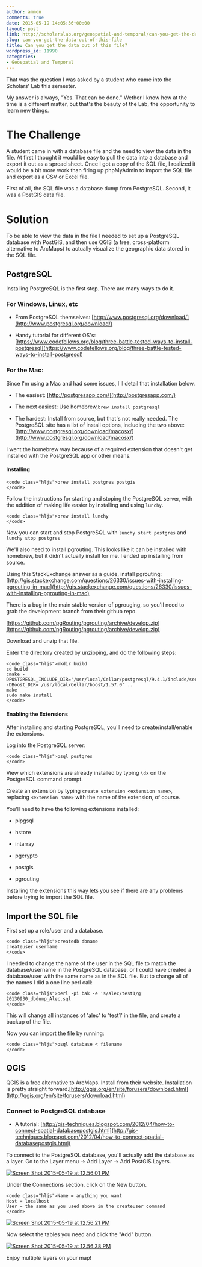 ```yaml
---
author: ammon
comments: true
date: 2015-05-19 14:05:36+00:00
layout: post
link: http://scholarslab.org/geospatial-and-temporal/can-you-get-the-data-out-of-this-file/
slug: can-you-get-the-data-out-of-this-file
title: Can you get the data out of this file?
wordpress_id: 11990
categories:
- Geospatial and Temporal
---
```


That was the question I was asked by a student who came into the Scholars' Lab this semester.

My answer is always, "Yes. That can be done." Wether I know how at the time is a different matter, but that's the beauty of the Lab, the opportunity to learn new things.


# The Challenge


A student came in with a database file and the need to view the data in the file. At first I thought it would be easy to pull the data into a database and export it out as a spread sheet. Once I got a copy of the SQL file, I realized it would be a bit more work than firing up phpMyAdmin to import the SQL file and export as a CSV or Excel file.

First of all, the SQL file was a database dump from PostgreSQL. Second, it was a PostGIS data file.


# Solution


To be able to view the data in the file I needed to set up a PostgreSQL database with PostGIS, and then use QGIS (a free, cross-platform alternative to ArcMaps) to actually visualize the geographic data stored in the SQL file.


## PostgreSQL


Installing PostgreSQL is the first step. There are many ways to do it.


### For Windows, Linux, etc





	
  * From PostgreSQL themselves: [http://www.postgresql.org/download/](http://www.postgresql.org/download/)

	
  * Handy tutorial for different OS's: [https://www.codefellows.org/blog/three-battle-tested-ways-to-install-postgresql](https://www.codefellows.org/blog/three-battle-tested-ways-to-install-postgresql)




### For the Mac:


Since I'm using a Mac and had some issues, I'll detail that installation below.



	
  * The easiest: [http://postgresapp.com/](http://postgresapp.com/)

	
  * The next easiest: Use homebrew,`brew install postgresql`

	
  * The hardest: Install from source, but that's not really needed. The PostgreSQL site has a list of install options, including the two above: [http://www.postgresql.org/download/macosx/](http://www.postgresql.org/download/macosx/)


I went the homebrew way because of a required extension that doesn't get installed with the PostgreSQL app or other means.


#### Installing



    
    <code class="hljs">brew install postgres postgis
    </code>


Follow the instructions for starting and stoping the PostgreSQL server, with the addition of making life easier by installing and using `lunchy`.

    
    <code class="hljs">brew install lunchy
    </code>


Now you can start and stop PostgreSQL with `lunchy start postgres` and `lunchy stop postgres`

We'll also need to install pgrouting. This looks like it can be installed with homebrew, but it didn't actually install for me. I ended up installing from source.

Using this StackExchange answer as a guide, install pgrouting: [http://gis.stackexchange.com/questions/26330/issues-with-installing-pgrouting-in-mac](http://gis.stackexchange.com/questions/26330/issues-with-installing-pgrouting-in-mac)

There is a bug in the main stable version of pgrouging, so you'll need to grab the development branch from their github repo.

[https://github.com/pgRouting/pgrouting/archive/develop.zip](https://github.com/pgRouting/pgrouting/archive/develop.zip)

Download and unzip that file.

Enter the directory created by unzipping, and do the following steps:

    
    <code class="hljs">mkdir build
    cd build
    cmake -DPOSTGRESQL_INCLUDE_DIR='/usr/local/Cellar/postgresql/9.4.1/include/server' -DBoost_DIR='/usr/local/Cellar/boost/1.57.0' ..
    make
    sudo make install
    </code>




#### Enabling the Extensions


After installing and starting PostgreSQL, you'll need to create/install/enable the extensions.

Log into the PostgreSQL server:

    
    <code class="hljs">psql postgres
    </code>


View which extensions are already installed by typing `\dx` on the PostgreSQL command prompt.

Create an extension by typing `create extension <extension name>`, replacing `<extension name>` with the name of the extension, of course.

You'll need to have the following extensions installed:



	
  * plpgsql

	
  * hstore

	
  * intarray

	
  * pgcrypto

	
  * postgis

	
  * pgrouting


Installing the extensions this way lets you see if there are any problems before trying to import the SQL file.


## Import the SQL file


First set up a role/user and a database.

    
    <code class="hljs">createdb dbname
    createuser username
    </code>


I needed to change the name of the user in the SQL file to match the database/username in the PostgreSQL database, or I could have created a database/user with the same name as in the SQL file. But to change all of the names I did a one line perl call:

    
    <code class="hljs">perl -pi bak -e 's/alec/test1/g' 20130930_dbdump_Alec.sql
    </code>


This will change all instances of 'alec' to 'test1' in the file, and create a backup of the file.

Now you can import the file by running:

    
    <code class="hljs">psql database < filename
    </code>




## QGIS


QGIS is a free alternative to ArcMaps. Install from their website. Installation is pretty straight forward.[http://qgis.org/en/site/forusers/download.html](http://qgis.org/en/site/forusers/download.html)


### Connect to PostgreSQL database





	
  * A tutorial: [http://gis-techniques.blogspot.com/2012/04/how-to-connect-spatial-databasepostgis.html](http://gis-techniques.blogspot.com/2012/04/how-to-connect-spatial-databasepostgis.html)


To connect to the PostgreSQL database, you'll actually add the database as a layer. Go to the Layer menu -> Add Layer -> Add PostGIS Layers.



[![Screen Shot 2015-05-19 at 12.56.01 PM](http://scholarslab.org/wp-content/uploads/2015/05/Screen-Shot-2015-05-19-at-12.56.01-PM-300x144.png)](http://scholarslab.org/wp-content/uploads/2015/05/Screen-Shot-2015-05-19-at-12.56.01-PM.png)

Under the Connections section, click on the New button.

    
    <code class="hljs">Name = anything you want
    Host = localhost
    User = the same as you used above in the createuser command
    </code>


[![Screen Shot 2015-05-19 at 12.56.21 PM](http://scholarslab.org/wp-content/uploads/2015/05/Screen-Shot-2015-05-19-at-12.56.21-PM-217x300.png)](http://scholarslab.org/wp-content/uploads/2015/05/Screen-Shot-2015-05-19-at-12.56.21-PM.png)



Now select the tables you need and click the "Add" button.

[![Screen Shot 2015-05-19 at 12.56.38 PM](http://scholarslab.org/wp-content/uploads/2015/05/Screen-Shot-2015-05-19-at-12.56.38-PM-300x193.png)](http://scholarslab.org/wp-content/uploads/2015/05/Screen-Shot-2015-05-19-at-12.56.38-PM.png)



Enjoy multiple layers on your map!
